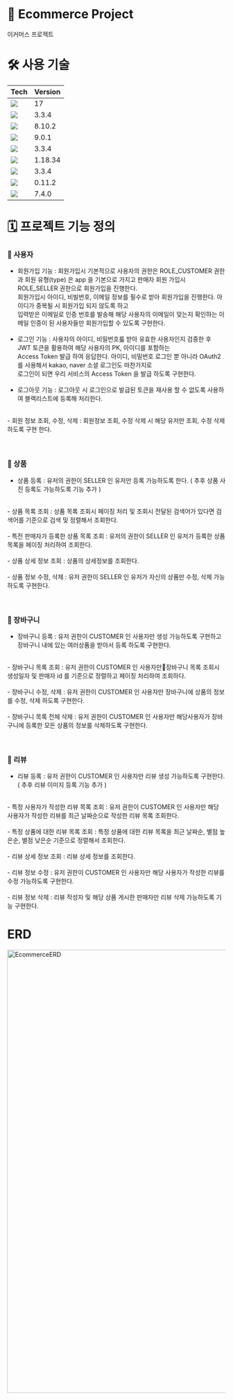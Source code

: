 # 🛒 Ecommerce Project
이커머스 프로젝트 

# 🛠️ 사용 기술
<table>
  <thead>
    <th>Tech</th>
    <th>Version</th>
  </thead>
  <tbody>
    <tr>
      <td><img src="https://img.shields.io/badge/java-007396?style=for-the-badge&logo=OpenJDK&logoColor=white"></td>
      <td>17</td>
    </tr>
    <tr>
      <td><img src="https://img.shields.io/badge/springboot-6DB33F?style=for-the-badge&logo=springboot&logoColor=white"></td>
      <td>3.3.4</td>
    </tr>
    <tr>
      <td><img src="https://img.shields.io/badge/gradle-02303A?style=for-the-badge&logo=gradle&logoColor=white"></td>
      <td>8.10.2</td>
    </tr>
    <tr>
      <td><img src="https://img.shields.io/badge/mysql-4479A1?style=for-the-badge&logo=mysql&logoColor=white"></td>
      <td>9.0.1</td>
    </tr>
    <tr>
      <td><img src="https://img.shields.io/badge/spring data jpa-6DB33F?style=for-the-badge&logo=spring data jpa&logoColor=white"></td>
      <td>3.3.4</td>
    </tr> 
    </tr>
      <tr>
      <td><img src="https://img.shields.io/badge/lombok-6DB33F?style=for-the-badge&logo=lombok&logoColor=white"></td>
      <td>1.18.34</td>
    </tr>
    <tr>
      <td><img src="https://img.shields.io/badge/springsecurity-6DB33F?style=for-the-badge&logo=springsecurity&logoColor=white"></td>
      <td>3.3.4</td>
    </tr>  
    <tr>
      <td><img src="https://img.shields.io/badge/jjwt-E34F26?style=for-the-badge&logo=jjwt&logoColor=white"></td>
      <td>0.11.2</td>
    </tr>
    <tr>
      <td><img src="https://img.shields.io/badge/redis-FF4438?style=for-the-badge&logo=redis&logoColor=white"></td>
      <td>7.4.0</td>
  </tbody>
</table>


# 🗓️ 프로젝트 기능 정의
### 📌 사용자

  - 회원가입 기능 : 회원가입시 기본적으로 사용자의 권한은 ROLE_CUSTOMER 권한과 회원 유형(type) 은 app 을 기본으로 가지고 판매자 회원 가입시 ROLE_SELLER 권한으로 회원가입을 진행한다. <br>
                회원가입시 아이디, 비빌번호, 이메일 정보를 필수로 받아 회원가입을 진행한다. 아이디가 중복될 시 회원가입 되지 않도록 하고 <br>
                입력받은 이메일로 인증 번호를 발송해 해당 사용자의 이메일이 맞는지 확인하는 이메일 인증이 된 사용자들만 회원가입할 수 있도록 구현한다. <br>
     <br>
  - 로그인 기능 : 사용자의 아이디, 비밀번호륿 받아 유효한 사용자인지 검중한 후 JWT 토큰을 활용하여 해당 사용자의 PK, 아이디를 포함하는 <br>
               Access Token 발급 하여 응답한다. 아이디, 비밀번호 로그인 뿐 아니라 OAuth2 를 사용해서 kakao, naver 소셜 로그인도 마찬가지로 <br>
               로그인이 되면 우리 서비스의 Access Token 을 발급 하도록 구현한다. <br>
     <br>
  - 로그아웃 기능 : 로그아웃 시 로그인으로 발급된 토큰을 재사용 할 수 없도록 사용하여 블랙리스트에 등록해 처리한다. <br>
 <br>
  - 회원 정보 조회, 수정, 삭제 : 회원정보 조회, 수정 삭제 시 해당 유저만 조회, 수정 삭제 하도록 구현 한다. <br>
 <br>
 <br>
 
### 📌 상품

  - 상품 등록 : 유저의 권한이 SELLER 인 유저만 등록 가능하도록 한다. ( 추후 상품 사진 등록도 가능하도록 기능 추가 ) <br>
 <br>
  - 상품 목록 조회 : 상품 목록 조회시 페이징 처리 및 조회시 전달된 검색어가 있다면 검색어를 기준으로 검색 및 정렬해서 조회한다. <br>
 <br>
  - 특전 판매자가 등록한 상품 목록 조회 : 유저의 권한이 SELLER 인 유저가 등록한 상품목록을 페이징 처리하여 조회한다. <br>
 <br>
  - 상품 상세 정보 조회 : 상품의 상세정보를 조회한다. <br>
 <br>
  - 상품 정보 수정, 삭제 : 유저 권한이 SELLER 인 유저가 자신의 상품만 수정, 삭제 가능하도록 구현한다. <br>
 <br>
<br>

### 📌 장바구니

  - 장바구니 등록 : 유저 권한이 CUSTOMER 인 사용자만 생성 가능하도록 구현하고 장바구니 내에 있는 여러상품을 받아서 등록 하도록 구현한다. <br>
 <br>
  - 장바구니 목록 조회 : 유저 권한이 CUSTOMER 인 사용자만장바구니 목록 조회시 생성일자 및 판매자 id 를 기준으로 정렬하고 페이징 처리하여 조회하다. <br>
 <br>
  - 장바구니 수정, 삭제 : 유저 권한이 CUSTOMER 인 사용자만 장바구니에 상품의 정보를 수정, 삭제 하도록 구현한다. <br>
 <br>
  - 장바구니 목록 전체 삭제 : 유저 권한이 CUSTOMER 인 사용자만 해당사용자가 장바구니에 등록한 모든 상품의 정보를 삭제하도록 구현한다. <br>
 <br>
<br>

### 📌 리뷰

  - 리뷰 등록 : 유저 권한이 CUSTOMER 인 사용자만 리뷰 생성 가능하도록 구현한다. ( 추후 리뷰 이미지 등록 기능 추가 ) <br>
 <br>
  - 특정 사용자가 작성한 리뷰 목록 조회 : 유저 권한이 CUSTOMER 인 사용자만 해당 사용자가 작성한 리뷰를 최근 날짜순으로 작성한 리뷰 목록 조회한다. <br>
 <br>
  - 특정 상품에 대한 리뷰 목록 조회 : 특정 상품에 대한 리뷰 목록을 최근 날짜순, 별점 높은순, 별점 낮은순 기준으로 정렬해서 조회한다. <br>
 <br>
  - 리뷰 상세 정보 조회 : 리뷰 상세 정보를 조회한다. <br>
 <br>
  - 리뷰 정보 수정 : 유저 권한이 CUSTOMER 인 사용자만 해당 사용자가 작성한 리뷰를 수정 가능하도록 구현한다. <br>
 <br>
  - 리뷰 정보 삭제 : 리뷰 작성자 및 해당 상품 게시한 판매자만 리뷰 삭제 가능하도록 기능 구현한다. <br>

# ERD
<img width="1021" alt="EcommerceERD" src="https://github.com/user-attachments/assets/a0f6d344-1a2b-41aa-977f-1e9e46dc75fb">


